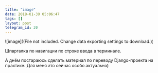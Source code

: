 ```yaml
---
title: "image"
date: 2018-01-30 05:06:47
tags: []
layout: post
telegram_id: 30
---
```


![image]((File not included. Change data exporting settings to download.))

Шпаргалка по навигации по строке ввода в терминале.

А днём постараюсь сделать материал по переводу Django-проекта на практике. Для меня это сейчас особо актуально)
